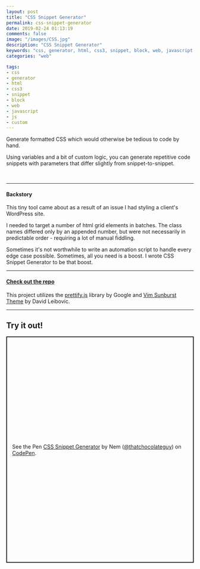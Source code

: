 ```yaml
---
layout: post
title: "CSS Snippet Generator"
permalink: css-snippet-generator
date: 2019-02-24 01:13:19
comments: false
image: "/images/CSS.jpg"
description: "CSS Snippet Generator"
keywords: "css, generator, html, css3, snippet, block, web, javascript, js, custom"
categories: "web"

tags:
- css
- generator
- html
- css3
- snippet
- block
- web
- javascript
- js
- custom
---
```

<style>
  @media only screen and (max-width: 767px) {
    .br-desktop {
      display: none;
    }
  }
</style>

<p style="margin-top: 10px">
  Generate formatted CSS which would otherwise be tedious to code by hand.
</p>

Using variables and a bit of custom logic, you can generate repetitive code snippets with parameters that differ slightly from snippet-to-snippet.

<br class="br-desktop">

---

#### Backstory
This tiny tool came about as a result of an issue I had styling a client's WordPress site.
  
I needed to target a number of html grid elements in batches. The class names differed only by an appended number, but were not necessarily in predictable order - requiring a lot of manual fiddling.  
  
Sometimes it's not worthwhile to write an automation script to handle every edge case possible. Sometimes, all you need is a boost. I wrote CSS Snippet Generator to be that boost.

<hr>

#### <a href="https://github.com/ThatChocolateGuy/CSS-Snippet-Generator" target="_blank">Check out the repo</a>

This project utilizes the <a href="https://github.com/google/code-prettify" target="_blank">prettify.js</a> library by Google and <a href="https://github.com/google/code-prettify/blob/master/styles/sunburst.css" target="_blank">Vim Sunburst Theme</a> by David Leibovic.


<hr>

## Try it out!
<p class="codepen" data-height="607" data-theme-id="light" data-default-tab="result" data-user="thatchocolateguy" data-slug-hash="YzKjYpo" style="height: 607px; box-sizing: border-box; display: flex; align-items: center; justify-content: center; border: 2px solid; margin: 1em 0; padding: 1em;" data-pen-title="CSS Snippet Generator">
  <span>See the Pen <a href="https://codepen.io/thatchocolateguy/pen/YzKjYpo">
  CSS Snippet Generator</a> by Nem (<a href="https://codepen.io/thatchocolateguy">@thatchocolateguy</a>)
  on <a href="https://codepen.io">CodePen</a>.</span>
</p>
<script async src="https://static.codepen.io/assets/embed/ei.js"></script>
